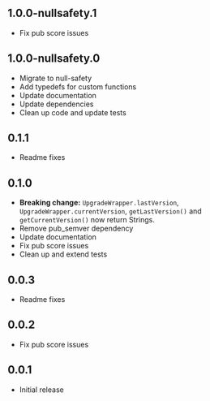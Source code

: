 ## 1.0.0-nullsafety.1

- Fix pub score issues

## 1.0.0-nullsafety.0

- Migrate to null-safety
- Add typedefs for custom functions
- Update documentation
- Update dependencies
- Clean up code and update tests

## 0.1.1

- Readme fixes

## 0.1.0

- **Breaking change:** `UpgradeWrapper.lastVersion`, `UpgradeWrapper.currentVersion`, `getLastVersion()` and `getCurrentVersion()` now return Strings.
- Remove pub_semver dependency
- Update documentation
- Fix pub score issues
- Clean up and extend tests

## 0.0.3

- Readme fixes

## 0.0.2

- Fix pub score issues

## 0.0.1

- Initial release